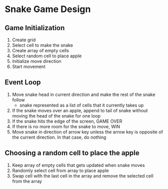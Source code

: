 # Snake Game Design

## Game Initialization

1. Create grid
2. Select cell to make the snake
3. Create array of empty cells
4. Select random cell to place apple
5. Initialize move direction
6. Start movement

## Event Loop

1. Move snake head in current direction and make the rest of the snake follow
   - snake represented as a list of cells that it currently takes up
2. If the snake moves over an apple, append to tail of snake without moving the head of the snake for one loop
3. If the snake hits the edge of the screen, GAME OVER
4. If there is no more room for the snake to move, WIN
5. Move snake in direction of arrow key unless the arrow key is opposite of the current direction. In that case, do nothing

## Choosing a random cell to place the apple

1. Keep array of empty cells that gets updated when snake moves
2. Randomly select cell from array to place apple
3. Swap cell with the last cell in the array and remove the selected cell from the array

